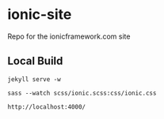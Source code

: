 ionic-site
==========

Repo for the ionicframework.com site


## Local Build

    jekyll serve -w

    sass --watch scss/ionic.scss:css/ionic.css

    http://localhost:4000/